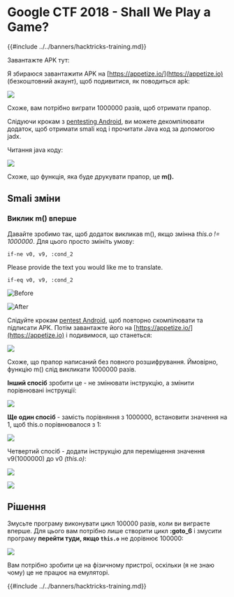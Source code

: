 # Google CTF 2018 - Shall We Play a Game?

{{#include ../../banners/hacktricks-training.md}}

Завантажте APK тут:

Я збираюся завантажити APK на [https://appetize.io/](https://appetize.io) (безкоштовний акаунт), щоб подивитися, як поводиться apk:

![](<../../images/image (421).png>)

Схоже, вам потрібно виграти 1000000 разів, щоб отримати прапор.

Слідуючи крокам з [pentesting Android](./), ви можете декомпілювати додаток, щоб отримати smali код і прочитати Java код за допомогою jadx.

Читання java коду:

![](<../../images/image (495).png>)

Схоже, що функція, яка буде друкувати прапор, це **m().**

## **Smali зміни**

### **Виклик m() вперше**

Давайте зробимо так, щоб додаток викликав m(), якщо змінна _this.o != 1000000_. Для цього просто змініть умову:
```
if-ne v0, v9, :cond_2
```
Please provide the text you would like me to translate.
```
if-eq v0, v9, :cond_2
```
![Before](<../../images/image (383).png>)

![After](<../../images/image (838).png>)

Слідуйте крокам [pentest Android](./), щоб повторно скомпілювати та підписати APK. Потім завантажте його на [https://appetize.io/](https://appetize.io) і подивимося, що станеться:

![](<../../images/image (128).png>)

Схоже, що прапор написаний без повного розшифрування. Ймовірно, функцію m() слід викликати 1000000 разів.

**Інший спосіб** зробити це - не змінювати інструкцію, а змінити порівнювані інструкції:

![](<../../images/image (840).png>)

**Ще один спосіб** - замість порівняння з 1000000, встановити значення на 1, щоб this.o порівнювалося з 1:

![](<../../images/image (629).png>)

Четвертий спосіб - додати інструкцію для переміщення значення v9(1000000) до v0 _(this.o)_:

![](<../../images/image (414).png>)

![](<../../images/image (424).png>)

## Рішення

Змусьте програму виконувати цикл 100000 разів, коли ви виграєте вперше. Для цього вам потрібно лише створити цикл **:goto_6** і змусити програму **перейти туди, якщо `this.o`** не дорівнює 100000:

![](<../../images/image (1090).png>)

Вам потрібно зробити це на фізичному пристрої, оскільки (я не знаю чому) це не працює на емуляторі.

{{#include ../../banners/hacktricks-training.md}}
